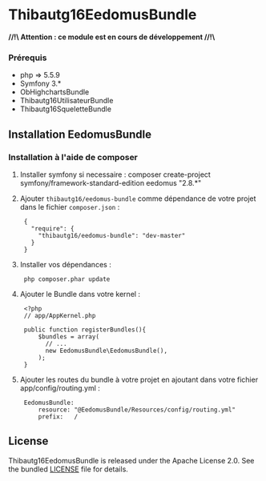 # Thibautg16EedomusBundle

**//!\\ Attention : ce module est en cours de développement //!\\**

### Prérequis
- php => 5.5.9
- Symfony 3.*
- ObHighchartsBundle
- Thibautg16UtilisateurBundle
- Thibautg16SqueletteBundle

## Installation EedomusBundle
### Installation à l'aide de composer
1. Installer symfony si necessaire :
        composer create-project symfony/framework-standard-edition eedomus "2.8.*"

1. Ajouter ``thibautg16/eedomus-bundle`` comme dépendance de votre projet dans le fichier ``composer.json`` :

        {
          "require": {
            "thibautg16/eedomus-bundle": "dev-master"
          }
        }

3. Installer vos dépendances :

        php composer.phar update

4. Ajouter le Bundle dans votre kernel :

        <?php
        // app/AppKernel.php
        
        public function registerBundles(){
            $bundles = array(
              // ...
              new EedomusBundle\EedomusBundle(),
            );
        }

5. Ajouter les routes du bundle à votre projet en ajoutant dans votre fichier app/config/routing.yml :

        EedomusBundle:
            resource: "@EedomusBundle/Resources/config/routing.yml"
            prefix:   /
            
## License
Thibautg16EedomusBundle is released under the Apache License 2.0. See the bundled [LICENSE](LICENSE) file for details.
